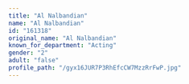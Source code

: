 ```yaml
---
title: "Al Nalbandian"
name: "Al Nalbandian"
id: "161318"
original_name: "Al Nalbandian"
known_for_department: "Acting"
gender: "2"
adult: "false"
profile_path: "/gyx16JUR7P3RhEfcCW7MzzRrFwP.jpg"
---
```

